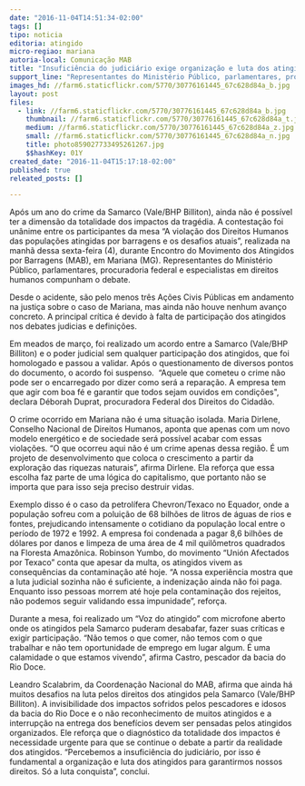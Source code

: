```yaml
---
date: "2016-11-04T14:51:34-02:00"
tags: []
tipo: noticia
editoria: atingido
micro-regiao: mariana
autoria-local: Comunicação MAB
title: "Insuficiência do judiciário exige organização e luta dos atingidos "
support_line: "Representantes do Ministério Público, parlamentares, procuradoria federal e especialistas em direitos humanos participam da mesa de debates desta manhã no Encontro dos Atingidos em Mariana (MG)"
images_hd: //farm6.staticflickr.com/5770/30776161445_67c628d84a_b.jpg
layout: post
files:
  - link: //farm6.staticflickr.com/5770/30776161445_67c628d84a_b.jpg
    thumbnail: //farm6.staticflickr.com/5770/30776161445_67c628d84a_t.jpg
    medium: //farm6.staticflickr.com/5770/30776161445_67c628d84a_z.jpg
    small: //farm6.staticflickr.com/5770/30776161445_67c628d84a_n.jpg
    title: photo859027733495261267.jpg
    $$hashKey: 01Y
created_date: "2016-11-04T15:17:18-02:00"
published: true
releated_posts: []

---
```

<p>Ap&oacute;s um ano do crime da Samarco (Vale/BHP Billiton), ainda n&atilde;o &eacute; poss&iacute;vel ter a dimens&atilde;o da totalidade dos impactos da trag&eacute;dia. A contesta&ccedil;&atilde;o foi un&acirc;nime entre os participantes da mesa &ldquo;A viola&ccedil;&atilde;o dos Direitos Humanos das popula&ccedil;&otilde;es atingidas por barragens e os desafios atuais&rdquo;, realizada na manh&atilde; dessa sexta-feira (4), durante Encontro do Movimento dos Atingidos por Barragens (MAB), em Mariana (MG). Representantes do Minist&eacute;rio P&uacute;blico, parlamentares, procuradoria federal e especialistas em direitos humanos compunham o debate.</p>

<p>Desde o acidente, s&atilde;o pelo menos tr&ecirc;s A&ccedil;&otilde;es Civis P&uacute;blicas em andamento na justi&ccedil;a sobre o caso de Mariana, mas ainda n&atilde;o houve nenhum avan&ccedil;o concreto. A principal cr&iacute;tica &eacute; devido &agrave; falta de participa&ccedil;&atilde;o dos atingidos nos debates judicias e defini&ccedil;&otilde;es.</p>

<p>Em meados de mar&ccedil;o, foi realizado um acordo entre a Samarco (Vale/BHP Billiton) e o poder judicial sem qualquer participa&ccedil;&atilde;o dos atingidos, que foi homologado e passou a validar. Ap&oacute;s o questionamento de diversos pontos do documento, o acordo foi suspenso.&nbsp; &ldquo;Aquele que cometeu o crime n&atilde;o pode ser o encarregado por dizer como ser&aacute; a repara&ccedil;&atilde;o. A empresa tem que agir com boa f&eacute; e garantir que todos sejam ouvidos em condi&ccedil;&otilde;es&quot;, declara D&eacute;borah Duprat, procuradora Federal dos Direitos do Cidad&atilde;o.</p>

<p>O crime ocorrido em Mariana n&atilde;o &eacute; uma situa&ccedil;&atilde;o isolada. Maria Dirlene, Conselho Nacional de Direitos Humanos, aponta que apenas com um novo modelo energ&eacute;tico e de sociedade ser&aacute; poss&iacute;vel acabar com essas viola&ccedil;&otilde;es. &ldquo;O que ocorreu aqui n&atilde;o &eacute; um crime apenas dessa regi&atilde;o. &Eacute; um projeto de desenvolvimento que coloca o crescimento a partir da explora&ccedil;&atilde;o das riquezas naturais&rdquo;, afirma Dirlene. Ela refor&ccedil;a que essa escolha faz parte de uma l&oacute;gica do capitalismo, que portanto n&atilde;o se importa que para isso seja preciso destruir vidas.</p>

<p>Exemplo disso &eacute; o caso da petrol&iacute;fera Chevron/Texaco no Equador, onde a popula&ccedil;&atilde;o sofreu com a polui&ccedil;&atilde;o de 68 bilh&otilde;es de litros de &aacute;guas de rios e fontes, prejudicando intensamente o cotidiano da popula&ccedil;&atilde;o local entre o per&iacute;odo de 1972 e 1992. A empresa foi condenada a pagar 8,6 bilh&otilde;es de d&oacute;lares por danos e limpeza de uma &aacute;rea de 4 mil quil&ocirc;metros quadrados na Floresta Amaz&ocirc;nica. Robinson Yumbo, do movimento &ldquo;Uni&oacute;n Afectados por Texaco&rdquo; conta que apesar da multa, os atingidos vivem as consequ&ecirc;ncias da contamina&ccedil;&atilde;o at&eacute; hoje. &ldquo;A nossa experi&ecirc;ncia mostra que a luta judicial sozinha n&atilde;o &eacute; suficiente, a indeniza&ccedil;&atilde;o ainda n&atilde;o foi paga. Enquanto isso pessoas morrem at&eacute; hoje pela contamina&ccedil;&atilde;o dos rejeitos, n&atilde;o podemos seguir validando essa impunidade&rdquo;, refor&ccedil;a.</p>

<p>Durante a mesa, foi realizado um &ldquo;Voz do atingido&rdquo; com microfone aberto onde os atingidos pela Samarco puderam desabafar, fazer suas cr&iacute;ticas e exigir participa&ccedil;&atilde;o. &ldquo;N&atilde;o temos o que comer, n&atilde;o temos com o que trabalhar e n&atilde;o tem oportunidade de emprego em lugar algum. &Eacute; uma calamidade o que estamos vivendo&rdquo;, afirma Castro, pescador da bacia do Rio Doce.</p>

<p>Leandro Scalabrim, da Coordena&ccedil;&atilde;o Nacional do MAB, afirma que ainda h&aacute; muitos desafios na luta pelos direitos dos atingidos pela Samarco (Vale/BHP Billiton). A invisibilidade dos impactos sofridos pelos pescadores e idosos da bacia do Rio Doce e o n&atilde;o reconhecimento de muitos atingidos e a interrup&ccedil;&atilde;o na entrega dos benef&iacute;cios devem ser pensadas pelos atingidos organizados. Ele refor&ccedil;a que o diagn&oacute;stico da totalidade dos impactos &eacute; necessidade urgente para que se continue o debate a partir da realidade dos atingidos. &ldquo;Percebemos a insufici&ecirc;ncia do judici&aacute;rio, por isso &eacute; fundamental a organiza&ccedil;&atilde;o e luta dos atingidos para garantirmos nossos direitos. S&oacute; a luta conquista&rdquo;, conclui.&nbsp;</p>
